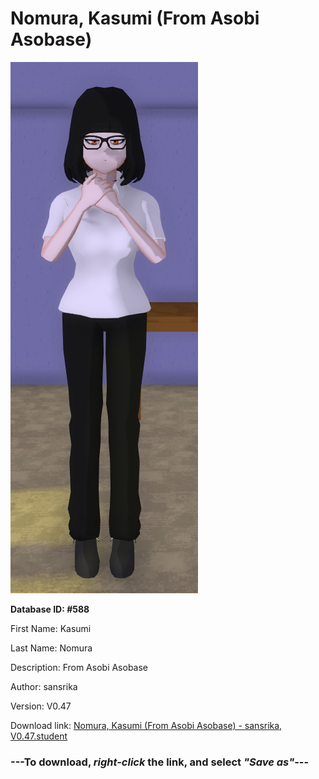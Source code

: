 # Nomura, Kasumi (From Asobi Asobase)

<img src="https://raw.githubusercontent.com/Arbiter1223/Daigaku-Gurashi-Custom-Students/master/Students/Files/Nomura%2C%20Kasumi%20(From%20Asobi%20Asobase).png" title="Nomura, Kasumi (From Asobi Asobase) - sansrika, V0.47">

**Database ID: #588**

First Name: Kasumi

Last Name: Nomura

Description: From Asobi Asobase

Author: sansrika

Version: V0.47

Download link: <a href="https://raw.githubusercontent.com/Arbiter1223/Daigaku-Gurashi-Custom-Students/master/Students/Files/Nomura%2C%20Kasumi%20(From%20Asobi%20Asobase)%20-%20sansrika%2C%20V0.47.student">Nomura, Kasumi (From Asobi Asobase) - sansrika, V0.47.student</a>

### ---**To download, _right-click_ the link, and select _"Save as"_**---
